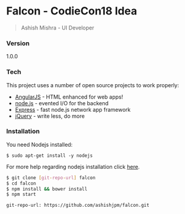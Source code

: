 # Falcon - CodieCon18 Idea
>Ashish Mishra - UI Developer
### Version
1.0.0

### Tech

This project uses a number of open source projects to work properly:

* [AngularJS](https://docs.angularjs.org/guide/introduction) - HTML enhanced for web apps!
* [node.js](https://nodejs.org/en/docs/) - evented I/O for the backend
* [Express](http://expressjs.com/en/starter/installing.html) - fast node.js network app framework 
* [jQuery](https://jquery.com/) - write less, do more

### Installation

You need Nodejs installed:

`$ sudo apt-get install -y nodejs`

For more help regarding nodejs installation click [here](https://nodejs.org/en/download/package-manager/).
```sh
$ git clone [git-repo-url] falcon
$ cd falcon
$ npm install && bower install
$ npm start
```

`git-repo-url: https://github.com/ashishjpm/falcon.git` 
